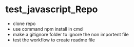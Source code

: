 # test_javascript_Repo

- clone repo
- use command npm install in cmd
- make a gitignore folder to ignore the non importent file
- test the workflow to create readme file
